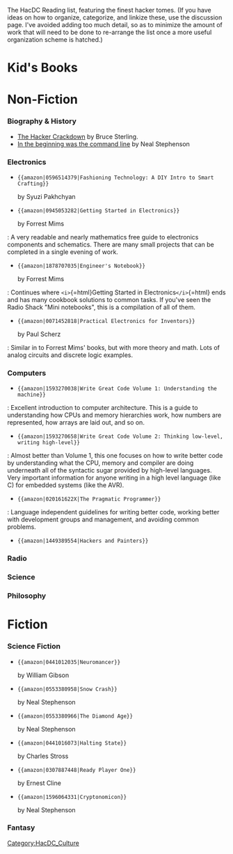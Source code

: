 The HacDC Reading list, featuring the finest hacker tomes. (If you have
ideas on how to organize, categorize, and linkize these, use the
discussion page. I've avoided adding too much detail, so as to minimize
the amount of work that will need to be done to re-arrange the list once
a more useful organization scheme is hatched.)

# Kid's Books

# Non-Fiction

### Biography & History

-   [The Hacker Crackdown](http://www.mit.edu/hacker/hacker.html) by
    Bruce Sterling.
-   [In the beginning was the command
    line](http://www.cryptonomicon.com/beginning.html) by Neal
    Stephenson

### Electronics

-   ```{=mediawiki}
    {{amazon|0596514379|Fashioning Technology: A DIY Intro to Smart Crafting}}
    ```
    by Syuzi Pakhchyan

-   ```{=mediawiki}
    {{amazon|0945053282|Getting Started in Electronics}}
    ```
    by Forrest Mims

:   A very readable and nearly mathematics free guide to electronics
    components and schematics. There are many small projects that can be
    completed in a single evening of work.

-   ```{=mediawiki}
    {{amazon|1878707035|Engineer's Notebook}}
    ```
    by Forrest Mims

:   Continues where `<i>`{=html}Getting Started in
    Electronics`</i>`{=html} ends and has many cookbook solutions to
    common tasks. If you've seen the Radio Shack "Mini notebooks", this
    is a compilation of all of them.

-   ```{=mediawiki}
    {{amazon|0071452818|Practical Electronics for Inventors}}
    ```
    by Paul Scherz

:   Similar in to Forrest Mims' books, but with more theory and math.
    Lots of analog circuits and discrete logic examples.

### Computers

-   ```{=mediawiki}
    {{amazon|1593270038|Write Great Code Volume 1: Understanding the machine}}
    ```

:   Excellent introduction to computer architecture. This is a guide to
    understanding how CPUs and memory hierarchies work, how numbers are
    represented, how arrays are laid out, and so on.

-   ```{=mediawiki}
    {{amazon|1593270658|Write Great Code Volume 2: Thinking low-level, writing high-level}}
    ```

:   Almost better than Volume 1, this one focuses on how to write better
    code by understanding what the CPU, memory and compiler are doing
    underneath all of the syntactic sugar provided by high-level
    languages. Very important information for anyone writing in a high
    level language (like C) for embedded systems (like the AVR).

-   ```{=mediawiki}
    {{amazon|020161622X|The Pragmatic Programmer}}
    ```

:   Language independent guidelines for writing better code, working
    better with development groups and management, and avoiding common
    problems.

-   ```{=mediawiki}
    {{amazon|1449389554|Hackers and Painters}}
    ```

### Radio

### Science

### Philosophy

# Fiction

### Science Fiction

-   ```{=mediawiki}
    {{amazon|0441012035|Neuromancer}}
    ```
    by William Gibson

-   ```{=mediawiki}
    {{amazon|0553380958|Snow Crash}}
    ```
    by Neal Stephenson

-   ```{=mediawiki}
    {{amazon|0553380966|The Diamond Age}}
    ```
    by Neal Stephenson

-   ```{=mediawiki}
    {{amazon|0441016073|Halting State}}
    ```
    by Charles Stross

-   ```{=mediawiki}
    {{amazon|0307887448|Ready Player One}}
    ```
    by Ernest Cline

-   ```{=mediawiki}
    {{amazon|1596064331|Cryptonomicon}}
    ```
    by Neal Stephenson

### Fantasy

[Category:HacDC_Culture](Category:HacDC_Culture)
